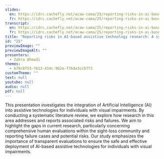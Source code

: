 ```yaml
---
slides:
  en: https://idrc.cachefly.net/acaw-cama/25/reporting-risks-in-ai-based-assistive-technology-research-a-systematic-review-slides-en.pptx
  fr: https://idrc.cachefly.net/acaw-cama/25/reporting-risks-in-ai-based-assistive-technology-research-a-systematic-review-slides-fr.pptx
transcript:
  en: https://idrc.cachefly.net/acaw-cama/25/reporting-risks-in-ai-based-assistive-technology-research-a-systematic-review-transcript-en.docx
  fr: https://idrc.cachefly.net/acaw-cama/25/reporting-risks-in-ai-based-assistive-technology-research-a-systematic-review-transcript-fr.docx
title: "Reporting risks in AI-based assistive technology research: A systematic review"
id: "25"
previewImage: ""
previewImageAlt: ""
presenters:
  - Zahra Ahmadi
themes:
  - b70c8f53-7613-434c-9b2e-f76da3cc57f3
customTheme: ""
text: null
youtube: null
audio: null
pdf: null
---
```

This presentation investigates the integration of Artificial Intelligence (AI) into assistive technologies for individuals with visual impairments. By conducting a systematic literature review, we explore how research in this area addresses and reports associated risks and failures. We aim to highlight the gaps in current research, particularly concerning comprehensive human evaluations within the sight-loss community and reporting failure cases and potential risks. Our study emphasizes the importance of transparent evaluations to ensure the safe and effective deployment of AI-based assistive technologies for individuals with visual impairments.
